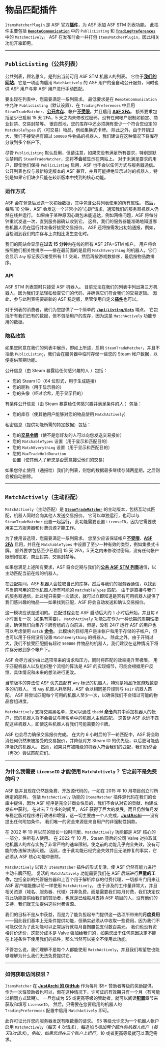 # 物品匹配插件

`ItemsMatcherPlugin` 是 ASF 官方[**插件**](https://github.com/JustArchiNET/ArchiSteamFarm/wiki/Plugins-zh-CN)，为 ASF 添加 ASF STM 列表功能。 此插件主要包括 **[`RemoteCommunication`](https://github.com/JustArchiNET/ArchiSteamFarm/wiki/Configuration-zh-CN#remotecommunication)** 中的 `PublicListing` 和 **[`TradingPreferences`](https://github.com/JustArchiNET/ArchiSteamFarm/wiki/Configuration-zh-CN#tradingpreferences)** 中的 `MatchActively`。 ASF 在发布时会一并打包 `ItemsMatcherPlugin`，因此相关功能开箱即用。

---

## `PublicListing（公共列表）`

公共列表，顾名思义，是列出当前可用 ASF STM 机器人的列表。 它位于[**我们的网站**](https://asf.justarchi.net/STM)，它是一项面向启用 `MatchActively` 的 ASF 用户的全自动公开服务，同时也供 ASF 用户与非 ASF 用户进行手动匹配。

要出现在列表中，您需要满足一系列需求。 最低要求是在 `RemoteCommunication` 中允许 `PublicListing`（默认设置）、在 `TradingPreferences` 中启用 `SteamTradeMatcher`、[**公开库存**](https://steamcommunity.com/my/edit/settings)、帐户[**不受限**](https://help.steampowered.com/faqs/view/71D3-35C2-AD96-AA3A)，并且启用 **[ASF 2FA](https://github.com/JustArchiNET/ArchiSteamFarm/wiki/Two-factor-authentication-zh-CN#asf-两步验证)**。 额外要求包括至少已启用 15 天 2FA，5 天之内未修改过密码，没有任何帐户限制如锁定、商业封禁、交易封禁等。 很自然地，您的库存中还必须拥有至少一个符合您设定的 `MatchableTypes` 的（可交易）物品，例如集换式卡牌。 除此之外，由于开销过大，我们不接受拥有超过 `500000`  件物品的机器人，我们建议在这种情况下将库存分散到多个帐户下。

尽管 `PublicListing` 默认启用，但请注意，如果您没有满足所有要求，特别是默认禁用的 `SteamTradeMatcher`，您将**不会**被显示在网站上。 对于未满足要求的用户，即使他们保持 `PublicListing` 启用，ASF 也不会以任何方式与服务器通信。 公开列表也仅与最新稳定版本的 ASF 兼容，并且可能拒绝显示过时的机器人，特别是如果它们缺少只能在较新版本中找到的核心功能。

### 运作方式

ASF 会在登录后发送一次初始数据，其中包含公共列表使用的所有属性。 然后，每隔 10 分钟，ASF 会发送一个非常小的“心跳”请求，通知我们的服务器机器人仍然在线并运行。 如果由于某种原因心跳包未能送达，例如网络问题，ASF 将每分钟重试发送一次，直到服务器确认收到它。 这样，我们的服务器能准确地知道哪些机器人仍在运行并准备好接受交易报价。 ASF 还将按需发出初始通报，例如，当检测到我们的库存与上次相比发生变化时。

我们的网站会显示在**过去 15 分钟**内在线的所有 ASF 2FA+STM 帐户。 用户将会按照他们相关性排序——排在最前面的是启用 `MatchEverything` 的机器人，它们会显示 `Any` 标记表示接受所有 1:1 交易，然后再按游戏数排序，最后按物品数排序。

### API

ASF STM 列表暂时只接受 ASF 机器人。 目前无法在我们的列表中列出第三方机器人，因为我们无法轻松检查它们的代码，并确保它们符合我们的交易逻辑。 因此，参与此列表需要最新的 ASF 稳定版，尽管使用自定义[**插件**](https://github.com/JustArchiNET/ArchiSteamFarm/wiki/Plugins-zh-CN)也可以。

对于列表的消费者，我们为您提供了一个简单的 **[`/Api/Listing/Bots`](https://asf.justarchi.net/Api/Listing/Bots)** 端点。 它包括所有我们已有的数据，但不包括用户的库存，因为这是 `MatchActively` 功能专用的数据。

### 隐私政策

如果您同意在我们的列表中展示，即如上所述，启用 `SteamTradeMatcher`，并且不拒绝 `PublicListing`，我们会在服务器中临时存储一些您的 Steam 帐户数据，以便提供预期功能。

公开信息（由 Steam 暴露给任何感兴趣的人 ）包括：
- 您的 Steam ID（64 位形式，用于生成链接）
- 您的昵称（用于显示目的）
- 您的头像（经过哈希，用于显示目的）

有条件公开信息（由 Steam 暴露给任何感兴趣并满足条件的人 ）包括：
- 您的库存（使其他用户能够对您的物品使用 `MatchActively`）

私密信息（提供功能所需的特定数据）包括：
- 您的[**交易令牌**](https://steamcommunity.com/my/tradeoffers/privacy)（使不是您好友的人可以向您发送交易报价）
- 您的 `MatchableTypes` 设置（用于显示和匹配目的）
- 您的 `MatchEverything` 设置（用于显示和匹配目的）
- 您的 `MaxTradeHoldDuration` 设置（使其他人了解您是否愿意接受他们的交易）

如果您停止使用（通报给）我们的列表，则您的数据最多继续存储两星期，之后则会被自动删除。

---

## `MatchActively（主动匹配）`

`MatchActively`（主动匹配）是 **[`SteamTradeMatcher`](https://github.com/JustArchiNET/ArchiSteamFarm/wiki/Trading-zh-CN#steamtradematcher)** 的主动版本，包括互动式匹配，机器人同时会向其他人发送交易报价。 它可以单独运行，也可以与 `SteamTradeMatcher` 设置一起运行。 此功能需要设置 `LicenseID`，因为它需要使用第三方服务器和付费资源才能工作。

为了使用该选项，您需要满足一系列需求。 您至少应该保证帐户[**不受限**](https://help.steampowered.com/faqs/view/71D3-35C2-AD96-AA3A)、**[ASF 2FA](https://github.com/JustArchiNET/ArchiSteamFarm/wiki/Two-factor-authentication-zh-CN#asf-两步验证)** 启用，并且在 `MatchableTypes` 中设置了至少一种有效的类型，例如集换式卡牌。 额外要求包括至少已启用 15 天 2FA，5 天之内未修改过密码，没有任何帐户限制如锁定、商业封禁、交易封禁等。

如果您满足上述所有要求，ASF 将会定期与我们的[**公共 ASF STM 列表**](#publiclisting公共列表)通信，以主动匹配当前在线的机器人。

在匹配期间，ASF 机器人会拉取自己的库存，然后与我们的服务器通信，以找到与当前可用的其他机器人所有可能的 `MatchableTypes` 匹配。 由于是直接与我们的服务器通信，此过程只需要一次请求，就可以立即知道是否有可用机器人提供了我们感兴趣的物品——如果找到匹配，ASF 将会自动发送和确认交易报价。

这一模块应该是透明的。 匹配过程会在 ASF 启动后大约 `1` 小时后开始，并且每 `6` 小时重复一次（如果有需要）。 `MatchActively` 功能旨在作为一种长期的周期性措施，确保我们向集齐卡牌套组的方向前进，但是，没有 24/7 运行 ASF 的用户也可以考虑使用 `match` **[命令](https://github.com/JustArchiNET/ArchiSteamFarm/wiki/Commands-zh-CN)**。 此模块的目标用户是主帐户和用于存储的子帐户，但也可以用于任何没有设置 `MatchEverything` 的机器人。 除此之外，由于开销过大，我们不接受匹配拥有超过 `500000`  件物品的机器人，我们建议在这种情况下将库存分散到多个帐户下。

ASF 会尽力减少由此选项带来的请求和压力，同时将匹配的效率提升至极限。 用于匹配机器人以及组织整个流程的算法是 ASF 的实现细节，可能会根据用户反馈、具体情况和未来的想法进行更改。

当前版本的算法使 ASF 优先匹配有 `Any` 标记的机器人，特别是物品所属游戏数更多的机器人。 当 `Any` 机器人耗尽时，ASF 会以相同差异规则与 `Fair` 机器人匹配。 ASF 将尝试匹配每个可用的机器人至少一次，以确保我们不会错过可能的物品套组进度。

`MatchActively` 支持交易黑名单，您可以通过 `tbadd` [**命令**](https://github.com/JustArchiNET/ArchiSteamFarm/wiki/Commands-zh-CN)向其中添加机器人的帐户，您的机器人将不会尝试与黑名单中的机器人主动匹配。 这告诉 ASF 永远不匹配这些机器人，即使这些机器人有我们可能需要的卡牌。

ASF 也会尽力确保交易报价完成。 在大约 6 小时后的下一轮匹配中，ASF 将会取消任何仍然未被接受的交易报价，并降低对方 Steam ID 的优先级，以后更可能选择活跃的机器人。 然而，如果只有被降级的机器人符合我们的匹配，我们仍然会（再次）尝试匹配它们。

---

### 为什么我需要 `LicenseID` 才能使用 `MatchActively`？ 它之前不是免费的吗？

ASF 是并且现在仍然是免费、开放源代码的，一如在 2015 年 10 月项目创立时所确定的那样。 包括 `MatchActively` 功能的 `ItemsMatcher` 插件源代码在我们的仓库中提供，因为 ASF 程序是完全非商业性质的，我们不会从对它的贡献、构建或发布中获利。 在过去 7 年多的时间里，ASF 获得了巨大的发展，而且仍然每月发布稳定版对程序进行改进和增强，这一切主要由一个人完成，**[JustArchi](https://github.com/JustArchi)**——没有提出任何附加条件。 我们唯一的资金来源是来自用户的非强制性捐款。

在 2022 年 10 月以前的很长一段时间里，`MatchActively` 功能都是 ASF 核心的一部分，供所有人使用。 在 2022 年 10 月，Steam 背后的公司 Valve 对拉取其他机器人的库存实施了非常严格的速率限制，使之前的功能几乎完全失效，没有可能的办法解决该问题。 因此，由于此功能已经完全失效并且无法修复的事实，它必须从 ASF 核心功能中删除。

`MatchActively` 以官方 `ItemsMatcher` 插件的形式复活，使 ASF 仍然有能力进行主动卡牌匹配。 复活的 `MatchActively` 功能需要我们在 ASF 后端进行**巨量的工作**，包括全新的托管服务器和上百个用于解析库存的付费代理，一切都专门用来让 ASF 客户端能像以前一样使用 `MatchActively`。 由于涉及的工作量非常大，并且相关资源（域名、服务器、代理）并非免费，而是需要我们每月付费，我们决定仅将此功能提供给我们的赞助者，也就是已经每月支持 ASF 项目的人，没有他们的支持，我们就无法提供这些付费资源。

我们的目标不是从中获益，而是为了能负担起专门提供这一选项所带来的**月度费用**——因此我们基本上无条件提供功能，但确实必须从中收取一些费用，因为我们不可能仅仅为了此功能可以正常运行就每月自掏腰包支付数百美元。 我们也没有资格讨价还价，这部分成本是 Valve 强加给我们的，如果您出于任何原因决定不能在上述条件下使用我们的插件，那么当然可以完全不使用此功能。

不管怎么说，我们理解不是每个人都能使用 `MatchActively`，并且我们希望您也能够理解为什么我们无法免费提供它。

---

### 如何获取访问权限？

`ItemsMatcher` 在 **[JustArchi 的 GitHub](https://github.com/sponsors/JustArchi)** 作为每月 $5+ 赞助者等级的奖励提供。 作为一次性赞助者也可以，但在这种情况下，许可证的有效期只有一个月（有可能以相同方式延期）。 一旦您成为 $5 或更高等级的赞助者，就可以阅读[**配置**](https://github.com/JustArchiNET/ArchiSteamFarm/wiki/Configuration-zh-CN#licenseid)章节来获取和填写 `LicenseID`。 然后，只需要在您要启用的机器人的 `TradingPreferences` 配置中启用 `MatchActively` 即可。

此许可证允许您向服务器发送有限数量的请求。 $5 等级允许您为一个机器人帐户启用 `MatchActively`（每天 4 次请求），每追加 $5 增加两个额外的机器人帐户（每天 8 次请求）。 例如，如果您想在三个账户上运行，$10 或者更高等级就可以满足需求。